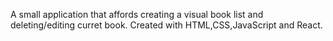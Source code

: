 A small application that affords creating a visual book list and deleting/editing curret book. Created with HTML,CSS,JavaScript and React.
